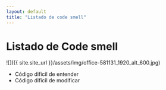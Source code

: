 ```yaml
---
layout: default
title: "Listado de code smell"
---
```

# Listado de Code smell

![]({{ site.site_url }}/assets/img/office-581131_1920_alt_600.jpg)

- Código dificil de entender
- Código dificil de modificar
